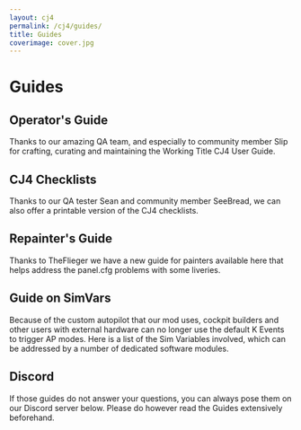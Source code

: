 ```yaml
---
layout: cj4
permalink: /cj4/guides/
title: Guides
coverimage: cover.jpg
---
```


# Guides
## Operator's Guide
Thanks to our amazing QA team, and especially to community member Slip for crafting, curating and maintaining the Working Title CJ4 User Guide.
<!-- {% include button.html text="Operator's Guide" url="https://docs.google.com/document/d/1qzxPMTSQRkvau8QOi7xUqNvjx9rbww_qHlso5AT5OnI" blank="true" %} -->

## CJ4 Checklists
Thanks to our QA tester Sean and community member SeeBread, we can also offer a printable version of the CJ4 checklists.
<!-- {% include button.html text="CJ4 Checklists" url="https://drive.google.com/file/d/1Znd_krRvwBH0J_f0uwdlI-t-bSk93xal/" blank="true" %} -->

## Repainter's Guide
Thanks to TheFlieger we have a new guide for painters available here that helps address the panel.cfg problems with some liveries.
<!-- {% include button.html text="Repainter's Guide" url="/cj4/guides/repainter" blank="false" %} -->

## Guide on SimVars
Because of the custom autopilot that our mod uses, cockpit builders and other users with external hardware can no longer use the default K Events to trigger AP modes. Here is a list of the Sim Variables involved, which can be addressed by a number of dedicated software modules.
<!-- {% include button.html text="Guide on SimVars" url="/cj4/guides/simvars" blank="false" %} -->

## Discord
If those guides do not answer your questions, you can always pose them on our Discord server below.
Please do however read the Guides extensively beforehand.
<!-- {% include button.html text="Discord" url="https://discord.com/invite/Fa6w2xK" blank="true" %} -->